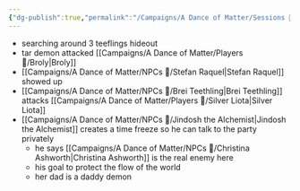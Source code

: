 ```yaml
---
{"dg-publish":true,"permalink":"/Campaigns/A Dance of Matter/Sessions 📝/Session 1014/"}
---
```



- searching around 3 teeflings hideout
- tar demon attacked [[Campaigns/A Dance of Matter/Players 👤/Broly\|Broly]]
- [[Campaigns/A Dance of Matter/NPCs 🤖/Stefan Raquel\|Stefan Raquel]] showed up
- [[Campaigns/A Dance of Matter/NPCs 🤖/Brei Teethling\|Brei Teethling]] attacks [[Campaigns/A Dance of Matter/Players 👤/Silver Liota\|Silver Liota]]
- [[Campaigns/A Dance of Matter/NPCs 🤖/Jindosh the Alchemist\|Jindosh the Alchemist]] creates a time freeze so he can talk to the party  privately 
	- he says [[Campaigns/A Dance of Matter/NPCs 🤖/Christina Ashworth\|Christina Ashworth]] is the real enemy here
	- his goal to protect the flow of the world
	- her dad is a daddy demon
